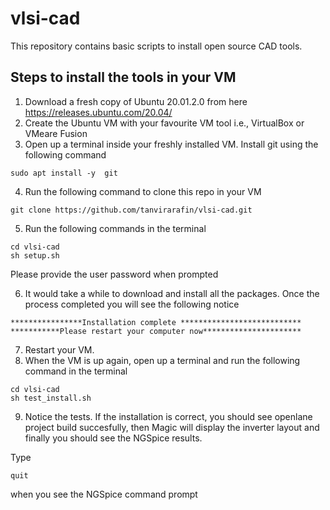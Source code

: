 # vlsi-cad

This repository contains basic scripts to install open source CAD tools.

## Steps to install the tools in your VM

1. Download a fresh copy of Ubuntu 20.01.2.0 from here https://releases.ubuntu.com/20.04/
2. Create the Ubuntu VM with your favourite VM tool i.e., VirtualBox or VMeare Fusion
3. Open up a terminal inside your freshly installed VM. Install git using the following command
```
sudo apt install -y  git
```
4. Run the following command to clone this repo in your VM
``` 
git clone https://github.com/tanvirarafin/vlsi-cad.git
```
5. Run the following commands in the terminal

```
cd vlsi-cad
sh setup.sh
```
Please provide the user password when prompted

6. It would take a while to download and install all the packages. Once the process completed you will see the following notice
```
****************Installation complete ***************************
***********Please restart your computer now**********************
```
7. Restart your VM.
8. When the VM is up again, open up a terminal and run the following command in the terminal
```
cd vlsi-cad
sh test_install.sh
```
9. Notice the tests. If the installation is correct, you should see openlane project build succesfully, then Magic will display the inverter layout and finally you should see the NGSpice results.  

Type 
``` 
quit
```
when you see the NGSpice command prompt

